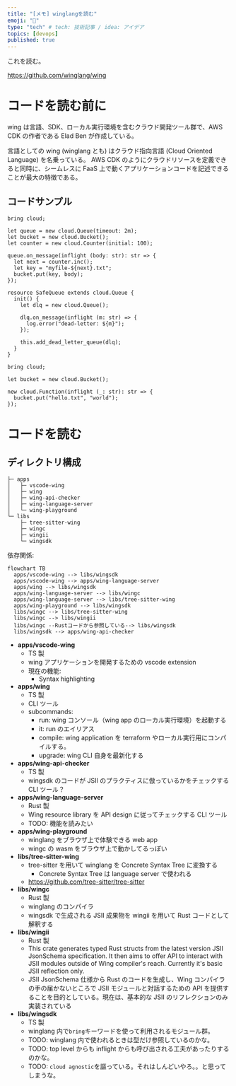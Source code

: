 ```yaml
---
title: "[メモ] winglangを読む"
emoji: "📝"
type: "tech" # tech: 技術記事 / idea: アイデア
topics: [devops]
published: true
---
```


これを読む。

https://github.com/winglang/wing

# コードを読む前に

wing は言語、SDK、ローカル実行環境を含むクラウド開発ツール群で、AWS CDK の作者である Elad Ben が作成している。

言語としての wing (winglang とも) はクラウド指向言語 (Cloud Oriented Language) を名乗っている。
AWS CDK のようにクラウドリソースを定義できると同時に、シームレスに FaaS 上で動くアプリケーションコードを記述できることが最大の特徴である。

## コードサンプル

```wing
bring cloud;

let queue = new cloud.Queue(timeout: 2m);
let bucket = new cloud.Bucket();
let counter = new cloud.Counter(initial: 100);

queue.on_message(inflight (body: str): str => {
  let next = counter.inc();
  let key = "myfile-${next}.txt";
  bucket.put(key, body);
});
```

```wing
resource SafeQueue extends cloud.Queue {
  init() {
    let dlq = new cloud.Queue();

    dlq.on_message(inflight (m: str) => {
      log.error("dead-letter: ${m}");
    });

    this.add_dead_letter_queue(dlq);
  }
}
```

```wing
bring cloud;

let bucket = new cloud.Bucket();

new cloud.Function(inflight (_: str): str => {
  bucket.put("hello.txt", "world");
});
```

# コードを読む

## ディレクトリ構成

```
├─ apps
│   ├─ vscode-wing
│   ├─ wing
│   ├─ wing-api-checker
│   ├─ wing-language-server
│   └─ wing-playground
└─ libs
    ├─ tree-sitter-wing
    ├─ wingc
    ├─ wingii
    └─ wingsdk
```

依存関係:

```mermaid
flowchart TB
  apps/vscode-wing --> libs/wingsdk
  apps/vscode-wing --> apps/wing-language-server
  apps/wing --> libs/wingsdk
  apps/wing-language-server --> libs/wingc
  apps/wing-language-server --> libs/tree-sitter-wing
  apps/wing-playground --> libs/wingsdk
  libs/wingc --> libs/tree-sitter-wing
  libs/wingc --> libs/wingii
  libs/wingc --Rustコードから参照している--> libs/wingsdk
  libs/wingsdk --> apps/wing-api-checker
```

- **apps/vscode-wing**
  - TS 製
  - wing アプリケーションを開発するための vscode extension
  - 現在の機能:
    - Syntax highlighting
- **apps/wing**
  - TS 製
  - CLI ツール
  - subcommands:
    - run: wing コンソール（wing app のローカル実行環境）を起動する
    - it: run のエイリアス
    - compile: wing application を terraform やローカル実行用にコンパイルする。
    - upgrade: wing CLI 自身を最新化する
- **apps/wing-api-checker**
  - TS 製
  - wingsdk のコードが JSII のプラクティスに倣っているかをチェックする CLI ツール？
- **apps/wing-language-server**
  - Rust 製
  - Wing resource library を API design に従ってチェックする CLI ツール
  - TODO: 機能を読みたい
- **apps/wing-playground**
  - winglang をブラウザ上で体験できる web app
  - wingc の wasm をブラウザ上で動かしてるっぽい
- **libs/tree-sitter-wing**
  - tree-sitter を用いて winglang を Concrete Syntax Tree に変換する
    - Concrete Syntax Tree は language server で使われる
  - https://github.com/tree-sitter/tree-sitter
- **libs/wingc**
  - Rust 製
  - winglang のコンパイラ
  - wingsdk で生成される JSII 成果物を wingii を用いて Rust コードとして解釈する
- **libs/wingii**
  - Rust 製
  - This crate generates typed Rust structs from the latest version JSII JsonSchema specification. It then aims to offer API to interact with JSII modules outside of Wing compiler's reach. Currently it's basic JSII reflection only.
  - JSII JsonSchema 仕様から Rust のコードを生成し、Wing コンパイラの手の届かないところで JSII モジュールと対話するための API を提供することを目的としている。現在は、基本的な JSII のリフレクションのみ実装されている
- **libs/wingsdk**
  - TS 製
  - winglang 内で`bring`キーワードを使って利用されるモジュール群。
  - TODO: winglang 内で使われるときは型だけ参照しているのかな。
  - TODO: top level からも inflight からも呼び出される工夫があったりするのかな。
  - TODO: `cloud agnostic`を謳っている。それはしんどいやろ。。と思ってしまうな。
